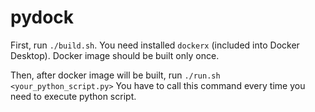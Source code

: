 # pydock

First, run `./build.sh`. You need installed `dockerx` (included into Docker Desktop). Docker image should be built only once.

Then, after docker image will be built, run 
`./run.sh <your_python_script.py>`
You have to call this command every time you need to execute python script.
